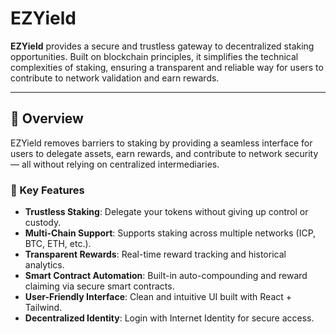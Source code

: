 # EZYield

**EZYield** provides a secure and trustless gateway to decentralized staking opportunities. Built on blockchain principles, it simplifies the technical complexities of staking, ensuring a transparent and reliable way for users to contribute to network validation and earn rewards.

---

## 🚀 Overview

EZYield removes barriers to staking by providing a seamless interface for users to delegate assets, earn rewards, and contribute to network security — all without relying on centralized intermediaries.

### 🔐 Key Features

- **Trustless Staking**: Delegate your tokens without giving up control or custody.
- **Multi-Chain Support**: Supports staking across multiple networks (ICP, BTC, ETH, etc.).
- **Transparent Rewards**: Real-time reward tracking and historical analytics.
- **Smart Contract Automation**: Built-in auto-compounding and reward claiming via secure smart contracts.
- **User-Friendly Interface**: Clean and intuitive UI built with React + Tailwind.
- **Decentralized Identity**: Login with Internet Identity for secure access.
